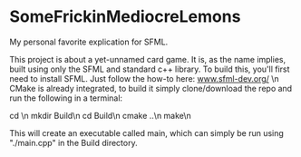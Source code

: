 # SomeFrickinMediocreLemons
My personal favorite explication for SFML.

This project is about a yet-unnamed card game.
It is, as the name implies, built using only the SFML and standard c++ library.
To build this, you'll first need to install SFML. 
Just follow the how-to here: www.sfml-dev.org/ \n
CMake is already integrated, to build it simply clone/download the repo and run the following in a terminal:

cd <path-of-project>\n
mkdir Build\n
cd Build\n
cmake ..\n
make\n

This will create an executable called main, which can simply be run using "./main.cpp" in the Build directory.
